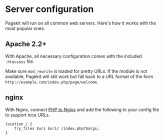 # Server configuration

<p class="uk-article-lead">Pagekit will run on all common web servers. Here's how it works with the most popular ones.</p>

## Apache 2.2+

With Apache, all necessary configuration comes with the included `.htaccess` file.

Make sure `mod_rewrite` is loaded for pretty URLs. If the module is not available, Pagekit will still work but fall back to a URL format of the form `http://example.com/index.php/page/welcome`.

## nginx

With Nginx, connect [PHP to Nginx](http://wiki.nginx.org/PHPFcgiExample) and add the following to your config file to support nice URLs.

```nginx
location / {
    try_files $uri $uri/ /index.php?$args;
}
```
